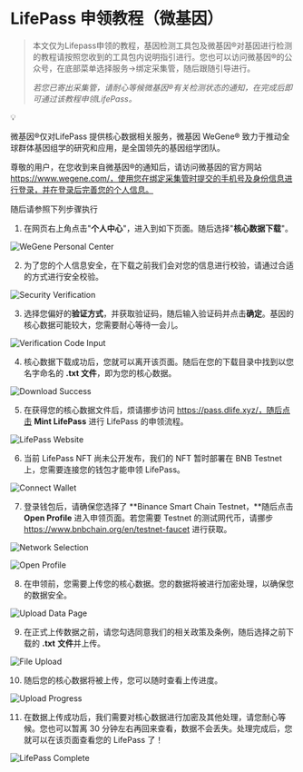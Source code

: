 # LifePass 申领教程（微基因）

> 本文仅为Lifepass申领的教程，基因检测工具包及微基因®对基因进行检测的教程请按照您收到的工具包内说明指引进行。您也可以访问微基因®的公众号，在底部菜单选择服务->绑定采集管，随后跟随引导进行。
> 
> 
> *若您已寄出采集管，请耐心等候微基因®有关检测状态的通知，在完成后即可通过该教程申领LifePass。*
> 

<aside>
💡

微基因®仅对LifePass 提供核心数据相关服务，微基因 WeGene® 致力于推动全球群体基因组学的研究和应用，是全国领先的基因组学团队。

</aside>

尊敬的用户，在您收到来自微基因®的通知后，请访问微基因的官方网站 https://www.wegene.com/，使用您在绑定采集管时提交的手机号及身份信息进行登录，并在登录后完善您的个人信息。

随后请参照下列步骤执行

1. 在网页右上角点击"**个人中心**"，进入到如下页面。随后选择"**核心数据下载**"。

![WeGene Personal Center](../imgs/tutorials/WeGene/wegene-step-01.png)

2. 为了您的个人信息安全，在下载之前我们会对您的信息进行校验，请通过合适的方式进行安全校验。

![Security Verification](../imgs/tutorials/WeGene/wegene-step-02.png)

3. 选择您偏好的**验证方式**，并获取验证码，随后输入验证码并点击**确定**。基因的核心数据可能较大，您需要耐心等待一会儿。

![Verification Code Input](../imgs/tutorials/WeGene/wegene-step-03.png)

4. 核心数据下载成功后，您就可以离开该页面。随后在您的下载目录中找到以您名字命名的 **.txt 文件**，即为您的核心数据。

![Download Success](../imgs/tutorials/WeGene/wegene-step-04.png)

5. 在获得您的核心数据文件后，烦请挪步访问 https://pass.dlife.xyz/，随后点击 **Mint LifePass** 进行 LifePass 的申领流程。

![LifePass Website](../imgs/tutorials/WeGene/wegene-step-05.png)

6. 当前 LifePass NFT 尚未公开发布，我们的 NFT 暂时部署在 BNB Testnet 上，您需要连接您的钱包才能申领 LifePass。

![Connect Wallet](../imgs/tutorials/WeGene/wegene-step-06.png)

7. 登录钱包后，请确保您选择了 **Binance Smart Chain Testnet，**随后点击 **Open Profile** 进入申领页面。若您需要 Testnet 的测试网代币，请挪步 https://www.bnbchain.org/en/testnet-faucet 进行获取。

![Network Selection](../imgs/tutorials/WeGene/wegene-step-07.png)

![Open Profile](../imgs/tutorials/WeGene/wegene-step-08.png)

8. 在申领前，您需要上传您的核心数据。您的数据将被进行加密处理，以确保您的数据安全。

![Upload Data Page](../imgs/tutorials/WeGene/wegene-step-09.png)

9. 在正式上传数据之前，请您勾选同意我们的相关政策及条例，随后选择之前下载的 **.txt** **文件**并上传。

![File Upload](../imgs/tutorials/WeGene/wegene-step-10.png)

10. 随后您的核心数据将被上传，您可以随时查看上传进度。

![Upload Progress](../imgs/tutorials/WeGene/wegene-step-11.png)

11. 在数据上传成功后，我们需要对核心数据进行加密及其他处理，请您耐心等候。您也可以暂离 30 分钟左右再回来查看，数据不会丢失。处理完成后，您就可以在该页面查看您的 LifePass 了！

![LifePass Complete](../imgs/tutorials/WeGene/wegene-step-12.png)